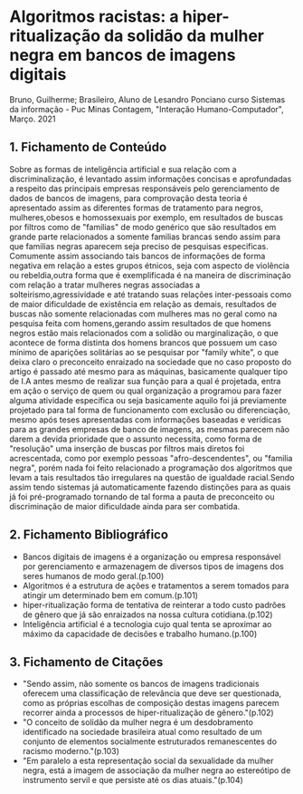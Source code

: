 # Algoritmos racistas: a hiper-ritualização da solidão da mulher negra em bancos de imagens digitais

Bruno, Guilherme; Brasileiro, Aluno de Lesandro Ponciano curso Sistemas da informação - Puc Minas Contagem, "Interação Humano-Computador", Março. 2021

## 1. Fichamento de Conteúdo

Sobre as formas de inteligência artificial e sua relação com a discriminalização, é levantado assim informações concisas e aprofundadas a respeito das principais empresas responsáveis pelo gerenciamento de dados de bancos de imagens, para comprovação desta teoria é 
apresentado assim as diferentes formas de tratamento para negros, mulheres,obesos e homossexuais por exemplo, em resultados de buscas por filtros como de "familias" de modo genérico que são resultados em grande
parte relacionados a somente familias brancas sendo assim para que familias negras aparecem seja preciso de pesquisas especificas. Comumente assim associando tais bancos de informações de forma negativa em relação a estes grupos étnicos,
seja com aspecto de violência ou rebeldia,outra forma que é exemplificada é na maneira de discriminação com relação a tratar mulheres negras associadas a solteirismo,agressividade e até tratando suas relações inter-pessoais como de maior dificuldade de existência em relação as demais, resultados de buscas não somente relacionadas com mulheres mas no geral como na pesquisa feita com homens,gerando assim
resultados de que homens negros estão mais relacionados com a solidão ou marginalização, o que acontece de forma distinta dos homens brancos que possuem um caso mínimo de aparições solitárias ao se pesquisar por "family white", o que deixa claro o preconceito enraizado na sociedade que no caso proposto do artigo é passado até mesmo para as máquinas, basicamente qualquer tipo de I.A antes mesmo de realizar sua função para a qual é projetada, entra em ação o serviço de quem ou qual organização a programou para fazer alguma atividade específica ou seja basicamente aquilo foi já previamente 
projetado para tal forma de funcionamento com exclusão ou diferenciação, mesmo após teses apresentadas com informações baseadas e verídicas para as grandes empresas de banco de imagens, as mesmas parecem não darem a devida prioridade que o assunto necessita, como forma de "resolução" uma inserção de buscas por filtros mais diretos foi acrescentada, como por exemplo pessoas "afro-descendentes", ou "familia negra", porém nada foi feito relacionado a programação dos algoritmos que levam a tais resultados tão irregulares na questão de igualdade racial.Sendo assim tendo sistemas já automaticamente fazendo distinções para as quais já foi pré-programado tornando de tal forma a pauta de preconceito ou discriminação de maior dificuldade ainda para ser combatida. 
## 2. Fichamento Bibliográfico

* Bancos digitais de imagens é a organização ou empresa responsável por gerenciamento e armazenagem de diversos tipos de imagens dos seres humanos de modo geral.(p.100)
* Algoritmos é a estrutura de ações e tratamentos a serem tomados para atingir um determinado bem em comum.(p.101)
* hiper-ritualização forma de tentativa de reinterar a todo custo padrões de gênero que já são enraizados na nossa cultura cotidiana.(p.102)
* Inteligência artificial é a tecnologia cujo qual tenta se aproximar ao máximo da capacidade de decisões e trabalho humano.(p.100)

## 3. Fichamento de Citações
* "Sendo assim, não somente
os bancos de imagens tradicionais oferecem uma classificação de relevância que deve ser
questionada, como as próprias escolhas de composição destas imagens parecem recorrer
ainda a processos de hiper-ritualização de gênero."(p.102)
* "O conceito de solidão da mulher negra é um desdobramento identificado na
sociedade brasileira atual como resultado de um conjunto de elementos socialmente
estruturados remanescentes do racismo moderno."(p.103)
* "Em paralelo a esta representação social da sexualidade da mulher negra, está a imagem
de associação da mulher negra ao estereótipo de instrumento servil e que persiste até os
dias atuais."(p.104)

